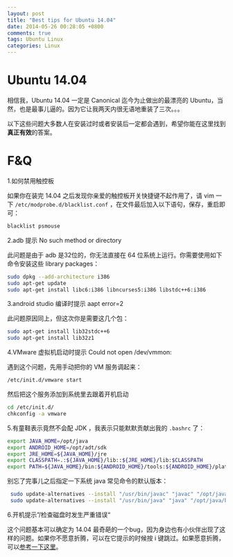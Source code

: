 ```yaml
---
layout: post
title: "Best tips for Ubuntu 14.04"
date: 2014-05-26 00:28:05 +0800
comments: true
tags: Ubuntu Linux
categories: Linux
---
```

Ubuntu 14.04
===
相信我，Ubuntu 14.04 一定是 Canonical 迄今为止做出的最漂亮的 Ubuntu，当然，也是最事儿逼的。因为它让我两天内很无语地重装了三次。。。

以下这些问题大多数人在安装过时或者安装后一定都会遇到，希望你能在这里找到**真正有效**的答案。

F&Q
===
1.如何禁用触控板

如果你在装完 14.04 之后发现你亲爱的触控板开关快捷键不起作用了，请 vim 一下 `/etc/modprobe.d/blacklist.conf` ，在文件最后加入以下语句，保存，重启即可：
``` bash
blacklist psmouse
```

2.adb 提示 No such method or directory

此问题是由于 adb 是32位的，你无法直接在 64 位系统上运行。你需要使用如下命令安装这些 library packages：
``` bash
sudo dpkg --add-architecture i386
sudo apt-get update
sudo apt-get install libc6:i386 libncurses5:i386 libstdc++6:i386
```

3.android studio 编译时提示 aapt error=2

此问题原因同上，但这次你是需要这几个包：
``` bash
sudo apt-get install lib32stdc++6
sudo apt-get install lib32z1
```

4.VMware 虚拟机启动时提示 Could not open /dev/vmmon:

遇到这个问题，先用手动把你的 VM 服务调起来：
``` bash
/etc/init.d/vmware start
```
然后把这个服务添加到系统里去跟着开机启动
``` bash
cd /etc/init.d/
chkconfig -a vmware
```

5.有童鞋表示竟然不会配 JDK ，我表示只能默默贡献出我的 `.bashrc` 了：
``` bash
export JAVA_HOME=/opt/java
export ANDROID_HOME=/opt/adt/sdk
export JRE_HOME=${JAVA_HOME}/jre
export CLASSPATH=.:${JAVA_HOME}/lib::${JRE_HOME}/lib:$CLASSPATH
export PATH=${JAVA_HOME}/bin:${ANDROID_HOME}/tools:${ANDROID_HOME}/platform-tools:$PATH
```
别忘了完事儿之后指定一下系统 java 常见命令的默认版本：
``` bash
 sudo update-alternatives --install "/usr/bin/javac" "javac" "/opt/java/bin/javac" 1
 sudo update-alternatives --install "/usr/bin/java" "java" "/opt/java/bin/java" 1
```

6.开机提示”/检查磁盘时发生严重错误“

这个问题基本可以确定为 14.04 最奇葩的一个bug，因为身边也有小伙伴出现了这样的问题。如果你不愿意折腾，可以在它提示的时候按 i 键跳过。如果愿意折腾，可以[参考一下这里](http://jingyan.baidu.com/article/0aa22375bbffbe88cc0d6419.html)。